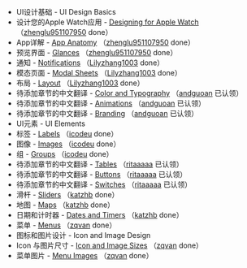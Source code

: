 - UI设计基础 - UI Design Basics   
 - 设计您的Apple Watch应用 - [Designing for Apple Watch](ui-design-basics/designing-for-apple-watch.md) （[zhenglu951107950](https://github.com/zhenglu951107950) done）   
 - App详解 - [App Anatomy](ui-design-basics/app-anatomy.md) （[zhenglu951107950](https://github.com/zhenglu951107950) done）  
 - 预览界面 - [Glances](ui-design-basics/glances.md) （[zhenglu951107950](https://github.com/zhenglu951107950) done）  
 - 通知 - [Notifications](ui-design-basics/notifications.md) （[Lilyzhang1003](https://github.com/Lilyzhang1003) done）  
 - 模态页面 - [Modal Sheets](ui-design-basics/modal-sheets.md) （[Lilyzhang1003](https://github.com/Lilyzhang1003) done）    
 - 布局 - [Layout](ui-design-basics/layout.md) （[Lilyzhang1003](https://github.com/Lilyzhang1003) done）  
 - 待添加章节的中文翻译 - [Color and Typography](ui-design-basics/color-and-typography.md) （[andguoan](https://github.com/andguoan) 已认领）  
 - 待添加章节的中文翻译 - [Animations](ui-design-basics/animations.md) （[andguoan](https://github.com/andguoan) 已认领）
 - 待添加章节的中文翻译 - [Branding](ui-design-basics/branding.md) （[andguoan](https://github.com/andguoan) 已认领）
- UI元素 - UI Elements
 - 标签 - [Labels](ui-elements/labels.md) （[icodeu](https://github.com/icodeu) done）  
 - 图像 - [Images](ui-elements/images.md) （[icodeu](https://github.com/icodeu) done）  
 - 组 - [Groups](ui-elements/groups.md) （[icodeu](https://github.com/icodeu) done）  
 - 待添加章节的中文翻译 - [Tables](ui-elements/tables.md) （[ritaaaaa](https://github.com/ritaaaaa) 已认领）
 - 待添加章节的中文翻译 - [Buttons](ui-elements/buttons.md) （[ritaaaaa](https://github.com/ritaaaaa) 已认领）
 - 待添加章节的中文翻译 - [Switches](ui-elements/switches.md) （[ritaaaaa](https://github.com/ritaaaaa) 已认领）
 - 滑杆 - [Sliders](ui-elements/sliders.md) （[katzhb](https://github.com/katzhb) done）  
 - 地图 - [Maps](ui-elements/maps.md) （[katzhb](https://github.com/katzhb) done）  
 - 日期和计时器 - [Dates and Timers](ui-elements/dates-and-timers.md) （[katzhb](https://github.com/katzhb) done）  
 - 菜单 - [Menus](ui-elements/menus.md)  （[zqvan](https://github.com/zqvan) done）  
- 图标和图片设计 - Icon and Image Design
 - Icon 与图片尺寸 - [Icon and Image Sizes](icon-and-image-design/icon-and-image-sizes.md)  （[zqvan](https://github.com/zqvan) done）  
 - 菜单图片 - [Menu Images](icon-and-image-design/menu-images.md)  （[zqvan](https://github.com/zqvan) done）  
